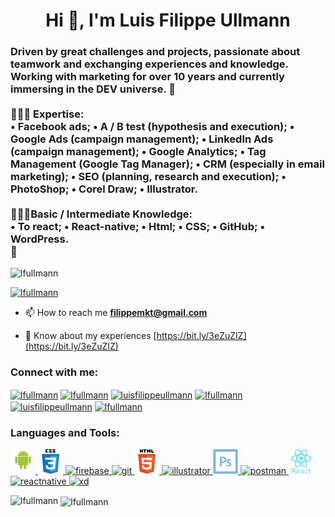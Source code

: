 <h1 align="center">Hi 👋, I'm Luis Filippe Ullmann</h1>
<h3 align="left">Driven by great challenges and projects, passionate about teamwork and exchanging experiences and knowledge. Working with marketing for over 10 years and currently immersing in the DEV universe. 🤿 <br><br>  
👨🏻‍💻 Expertise:<br>
• Facebook ads; • A / B test (hypothesis and execution); • Google Ads (campaign management); • LinkedIn Ads (campaign management); • Google Analytics; • Tag Management (Google Tag Manager); • CRM (especially in email marketing); • SEO (planning, research and execution); • PhotoShop; • Corel Draw; • Illustrator.
<br>
<br>
👨🏻‍💼Basic / Intermediate Knowledge:<br>
• To react; • React-native; • Html; • CSS; • GitHub; • WordPress.
<br> 
🚀
</h3>

<p align="left"> <img src="https://komarev.com/ghpvc/?username=lfullmann&label=Profile%20views&color=0e75b6&style=flat" alt="lfullmann" /> </p>

<p align="left"> <a href="https://twitter.com/lfullmann" target="blank"><img src="https://img.shields.io/twitter/follow/lfullmann?logo=twitter&style=for-the-badge" alt="lfullmann" /></a> </p>

- 📫 How to reach me **filippemkt@gmail.com**

- 📄 Know about my experiences [https://bit.ly/3eZuZIZ](https://bit.ly/3eZuZIZ)

<h3 align="left">Connect with me:</h3>
<p align="left">
<a href="https://twitter.com/lfullmann" target="blank"><img align="center" src="https://raw.githubusercontent.com/rahuldkjain/github-profile-readme-generator/neutral-icons/src/images/icons/Social/twitter.svg" alt="lfullmann" height="30" width="40" /></a>
<a href="https://linkedin.com/in/lfullmann" target="blank"><img align="center" src="https://raw.githubusercontent.com/rahuldkjain/github-profile-readme-generator/neutral-icons/src/images/icons/Social/linked-in-alt.svg" alt="lfullmann" height="30" width="40" /></a>
<a href="https://fb.com/luisfilippeullmann" target="blank"><img align="center" src="https://raw.githubusercontent.com/rahuldkjain/github-profile-readme-generator/neutral-icons/src/images/icons/Social/facebook.svg" alt="luisfilippeullmann" height="30" width="40" /></a>
<a href="https://instagram.com/lfullmann" target="blank"><img align="center" src="https://raw.githubusercontent.com/rahuldkjain/github-profile-readme-generator/neutral-icons/src/images/icons/Social/instagram.svg" alt="lfullmann" height="30" width="40" /></a>
<a href="https://www.youtube.com/c/luisfilippeullmann" target="blank"><img align="center" src="https://raw.githubusercontent.com/rahuldkjain/github-profile-readme-generator/neutral-icons/src/images/icons/Social/youtube.svg" alt="luisfilippeullmann" height="30" width="40" /></a>
<a href="https://discord.gg/lfullmann" target="blank"><img align="center" src="https://raw.githubusercontent.com/rahuldkjain/github-profile-readme-generator/neutral-icons/src/images/icons/Social/discord.svg" alt="lfullmann" height="30" width="40" /></a>
</p>

<h3 align="left">Languages and Tools:</h3>
<p align="left"> <a href="https://developer.android.com" target="_blank"> <img src="https://raw.githubusercontent.com/devicons/devicon/master/icons/android/android-original-wordmark.svg" alt="android" width="40" height="40"/> </a> <a href="https://www.w3schools.com/css/" target="_blank"> <img src="https://raw.githubusercontent.com/devicons/devicon/master/icons/css3/css3-original-wordmark.svg" alt="css3" width="40" height="40"/> </a> <a href="https://firebase.google.com/" target="_blank"> <img src="https://www.vectorlogo.zone/logos/firebase/firebase-icon.svg" alt="firebase" width="40" height="40"/> </a> <a href="https://git-scm.com/" target="_blank"> <img src="https://www.vectorlogo.zone/logos/git-scm/git-scm-icon.svg" alt="git" width="40" height="40"/> </a> <a href="https://www.w3.org/html/" target="_blank"> <img src="https://raw.githubusercontent.com/devicons/devicon/master/icons/html5/html5-original-wordmark.svg" alt="html5" width="40" height="40"/> </a> <a href="https://www.adobe.com/in/products/illustrator.html" target="_blank"> <img src="https://www.vectorlogo.zone/logos/adobe_illustrator/adobe_illustrator-icon.svg" alt="illustrator" width="40" height="40"/> </a> <a href="https://www.photoshop.com/en" target="_blank"> <img src="https://raw.githubusercontent.com/devicons/devicon/master/icons/photoshop/photoshop-line.svg" alt="photoshop" width="40" height="40"/> </a> <a href="https://postman.com" target="_blank"> <img src="https://www.vectorlogo.zone/logos/getpostman/getpostman-icon.svg" alt="postman" width="40" height="40"/> </a> <a href="https://reactjs.org/" target="_blank"> <img src="https://raw.githubusercontent.com/devicons/devicon/master/icons/react/react-original-wordmark.svg" alt="react" width="40" height="40"/> </a> <a href="https://reactnative.dev/" target="_blank"> <img src="https://reactnative.dev/img/header_logo.svg" alt="reactnative" width="40" height="40"/> </a> <a href="https://www.adobe.com/products/xd.html" target="_blank"> <img src="https://cdn.worldvectorlogo.com/logos/adobe-xd.svg" alt="xd" width="40" height="40"/> </a> </p>

<p><img align="left" src="https://github-readme-stats.vercel.app/api/top-langs?username=lfullmann&show_icons=true&locale=en&layout=compact" alt="lfullmann" /></p>

<p>&nbsp;<img align="center" src="https://github-readme-stats.vercel.app/api?username=lfullmann&show_icons=true&locale=en" alt="lfullmann" /></p>
